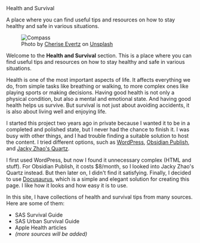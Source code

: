 <div className="row align-items-center">
    <div className="col-md-4">
        <div className="display-6 mb-4">Health and Survival</div>
        <p>A place where you can find useful tips and resources on how to stay healthy and safe in various situations.</p>
    </div>
    <div className="col-md-8 d-flex justify-content-center">
        <figure className="figure">
            <img src="/images/cherise-evertz-KdOAFDzB_Mg-unsplash.jpg" className="figure-img img-fluid" alt="Compass" />
            <figcaption className="figure-caption text-center">
                Photo by <a href="https://unsplash.com/@cherise_raphy_co">Cherise Evertz<i className="bi bi-box-arrow-up-right ms-1"></i></a>
                on <a href="https://unsplash.com/photos/compass-KdOAFDzB_Mg">Unsplash<i className="bi bi-box-arrow-up-right ms-1"></i></a>
            </figcaption>
        </figure>
    </div>
</div>

Welcome to the **Health and Survival** section. This is a place where you can find useful tips and resources on how to stay healthy and safe in various situations.

Health is one of the most important aspects of life. It affects everything we do, from simple tasks like breathing or walking, to more complex ones like playing sports or making decisions. Having good health is not only a physical condition, but also a mental and emotional state. And having good health helps us survive. But survival is not just about avoiding accidents, it is also about living well and enjoying life.

I started this project two years ago in private because I wanted it to be in a completed and polished state, but I never had the chance to finish it. I was busy with other things, and I had trouble finding a suitable solution to host the content. I tried different options, such as [WordPress<i className="bi bi-box-arrow-up-right ms-1"></i>](https://wordpress.org/), [Obsidian Publish<i className="bi bi-box-arrow-up-right ms-1"></i>](https://obsidian.md/publish), and [Jacky Zhao's Quartz<i className="bi bi-box-arrow-up-right ms-1"></i>](https://github.com/jackyzha0/quartz).

I first used WordPress, but now I found it unnecessary complex (HTML and stuff). For Obsidian Publish, it costs $8/month, so I looked into Jacky Zhao's Quartz instead. But then later on, I didn't find it satisfying. Finally, I decided to use [Docusaurus<i className="bi bi-box-arrow-up-right ms-1"></i>](https://docusaurus.io/), which is a simple and elegant solution for creating this page. I like how it looks and how easy it is to use.

In this site, I have collections of health and survival tips from many sources. Here are some of them:

- SAS Survival Guide
- SAS Urban Survival Guide
- Apple Health articles
- _(more sources will be added)_

<div class="fbgdbg">
    <div class="blue-gradient"></div>
    <div class="green-gradient"></div>
    <div class="yellow-gradient"></div>
    <div class="red-gradient"></div>
    <div class="blue-gradient-bottom"></div>
    <div class="purple-gradient"></div>
</div>
